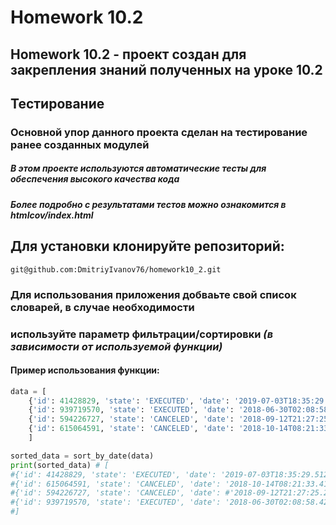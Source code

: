 # **Homework 10.2**
## Homework 10.2 - проект создан для закрепления знаний полученных на уроке 10.2
## **Тестирование** 
### Основной упор данного проекта сделан на тестирование ранее созданных модулей 
##### **В этом проекте используются автоматические тесты для обеспечения высокого качества кода**
##### Более подробно с результатами тестов можно ознакомится в *htmlcov/index.html*

## Для установки клонируйте репозиторий:
```
git@github.com:DmitriyIvanov76/homework10_2.git
```
### Для использования приложения добваьте свой список словарей, в случае необходимости
### используйте параметр фильтрации/сортировки *(в зависимости от используемой функции)*

#### Пример использования функции:
```python
data = [
    {'id': 41428829, 'state': 'EXECUTED', 'date': '2019-07-03T18:35:29.512364'},
    {'id': 939719570, 'state': 'EXECUTED', 'date': '2018-06-30T02:08:58.425572'}, 
    {'id': 594226727, 'state': 'CANCELED', 'date': '2018-09-12T21:27:25.241689'}, 
    {'id': 615064591, 'state': 'CANCELED', 'date': '2018-10-14T08:21:33.419441'}
    ]

sorted_data = sort_by_date(data)
print(sorted_data) # [
#{'id': 41428829, 'state': 'EXECUTED', 'date': '2019-07-03T18:35:29.512364'}, 
#{'id': 615064591, 'state': 'CANCELED', 'date': '2018-10-14T08:21:33.419441'}, 
#{'id': 594226727, 'state': 'CANCELED', 'date': #'2018-09-12T21:27:25.241689'}, 
#{'id': 939719570, 'state': 'EXECUTED', 'date': '2018-06-30T02:08:58.425572'}
#]

```




